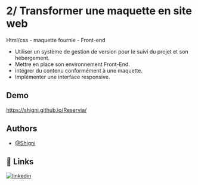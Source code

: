 # 2/ Transformer une maquette en site web

Html/css - maquette fournie - Front-end
- Utiliser un système de gestion de version pour le suivi du projet et son hébergement.
- Mettre en place son environnement Front-End.
- intégrer du contenu conformément à une maquette.
- Implémenter une interface responsive.


## Demo

https://shigni.github.io/Reservia/


## Authors

- [@Shigni](https://www.github.com/shigni)


## 🔗 Links
[![linkedin](https://img.shields.io/badge/linkedin-0A66C2?style=for-the-badge&logo=linkedin&logoColor=white)](https://www.linkedin.com/in/louis-servant-0985761ba/)

